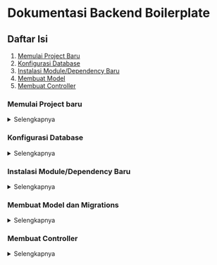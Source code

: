 # Dokumentasi Backend Boilerplate

## Daftar Isi

1. [Memulai Project Baru](#memulai-project-baru)
2. [Konfigurasi Database](#konfigurasi-database)
3. [Instalasi Module/Dependency Baru](#instalasi-moduledependency-baru)
4. [Membuat Model](#membuat-model)
5. [Membuat Controller](#membuat-controller)

### Memulai Project baru

<details>
<summary>Selengkapnya</summary>
Pada saat developer memulai project aplikasi baru maka diharuskan untuk melakukan clone pada boilerplate ini yang berada pada repository [Backend Express](https://gitlab.com/mv-lanius/boilerplates/backend-express.git) branch master. Setelah di clone maka perlu dilakukan penghapusan origin menggunakan perintah:
> git remote remove origin

Setelah menghapus origin awal maka rename file .env.example menjadi .env. Mulai instalasi module awal dengan perintah:

> yarn

Setelah itu kita perlu menggantinya dengan origin repository baru untuk project yang sedang dikerjakan. Lalu melakukan commit pertama dengan pertama dengan perintah:

> git remote add origin [url-repository]

> git add .

> git commit -m “[CREATE] project init”

</details>

### Konfigurasi Database

<details>
<summary>Selengkapnya</summary>
Sistem database yang kita gunakan yaitu PostgreSQL dan MongoDB yang masing-masing memiliki peran. PostgreSQL digunakan untuk data bersifat fixed-field yang dimana field table tidak bertambah atau berkurang secara dinamis dan digunakan untuk database bersifat relasional. Sedangkan MongoDB digunakan untuk data bersifat dynamic-property yang data property dapat bertambah atau berkurang secara dinamis.
Pada saat membuat project baru diharapkan untuk membuat inisialisasi database kosong dengan nama sesuai nama project tersebut misalkan: ``db_pg_petro_vr``, ``db_mongo_sim_engineering``. Setelah itu kita dapat mengisi database authentication pada file ``.env`` seperti berikut:

    # Global Env
    NODE_ENV=development
    PORT=4000

    # postgres env
    DB_USERNAME=postgres
    DB_PASSWORD=password123
    DB_HOST=localhost
    DB_PORT=5432
    DB_NAME=db_pg_contoh
    DB_DIALECT=postgres

    # mongo env
    MONGO_DB_USERNAME=mongo
    MONGO_DB_PASSWORD=password123
    MONGO_DB_HOST=localhost
    MONGO_DB_PORT=5432
    MONGO_DB_NAME=db_mongo_contoh

    # jwt for login
    JWT_EXPIRE="7d"
    JWT_SECRET="akucintalanius"

</details>

### Instalasi Module/Dependency Baru

<details>
<summary>Selengkapnya</summary>
Instalasi module pada boilerplate ini menggunakan package manager Yarn. sehingga diharapkan untuk semua pemakaian command npm diganti dengan yarn. Berikut command instalasi awal boilerplate dengan perintah:
>yarn

Ketika hendak menambahkan module baru maka menggunakan perintah berikut:

> yarn add [nama-module]

Ketika hendak menambahkan module baru bersifat development only maka menggunakan perintah berikut

> yarn add -D [nama-module]

</details>

### Membuat Model dan Migrations

<details>
<summary>Selengkapnya</summary>

Untuk membuat file model silahkan lihat terlebih dahulu file contoh berikut pada directory models: [example.model.ts](https://gitlab.com/mv-lanius/boilerplates/backend-express/-/blob/master/src/models/example.model.ts)

Replace All (ctrl + h) semua Kata ""Example"" menjadi nama model yang diinginkan

Definisikan Attributes yang ada pada model pada baris berikut:

    export interface ExampleAttributes {
        id: number,
        name: string,
        description: string,
    }

Implementasikan Attributes yang didefinisikan pada interface diatas, seperti berikut:

    export class Example
        extends BaseModel<ExampleAttributes, ExampleCreationAttributes>
        implements ExampleAttributes {
        id: number;
        name: string;
        description: string;
        ...

Definiskan database table yang ingin dibuat pada baris berikut:

    public static tableDefinitions: ModelAttributes<Example, ExampleAttributes> = {
            id: {
                type: new DataTypes.INTEGER(),
                primaryKey: true,
                autoIncrement: true,
                allowNull: false,
            },
            name: new DataTypes.STRING(),
            description: new DataTypes.STRING(),
        }

Buat dokumentasi Swagger pada baris berikut:

\*) untuk tambahan New pada nama schema untuk atribut yang dibutuhkan pada saat membuat data baru.

    export const swaggerSchemas: Schemas[] = [
        {
            Example: {
                title: "",
                type: "object",
                properties: {
                    id: {
                        type: "number"
                    },
                    name: {
                        type: "string"
                    },
                    description: {
                        type: "string"
                    },
                }
            },
            NewExample: {
                title: "",
                type: "object",
                properties: {
                    name: {
                        type: "string"
                    },
                    description: {
                        type: "string"
                    },
                }
            }
        }
    ];

Buat File Migrations pada directory migrations seperti pada file contoh berikut:
[0.example.ts](https://gitlab.com/mv-lanius/boilerplates/backend-express/-/blob/master/src/migrations/0.example.ts)

ubah kata "Example" menjadi nama model yang dibuat diatas.

</details>

### Membuat Controller

<details>
<summary>Selengkapnya</summary>
Untuk membuat file model silahkan lihat terlebih dahulu file contoh berikut pada directory controllers: [example.controller.ts](https://gitlab.com/mv-lanius/boilerplates/backend-express/-/blob/master/src/controllers/example.controller.ts)

Ubah value variable tag sesuai yang diinginkan

    const tag = "Example";

Ubah /examples dan ExampleController sesuai yang diinginkan

    @Controller("/examples")
    export default class ExampleController {

Untuk Membuat Get Method Find All, berikut contohnya:

\*) Return typenya harus didefinisikan pada bagian Promise<Example[]>, ubah Example dengan nama Model / Interface / type yang diinginkan.

    @Get({ path: "/", tag }, {
        responses: [
          {
            200: {
              description: "",
              responseType: "array",
              schema: "Example"
            }
          }
        ],
        parameters: []
      }, [])
      public async getAll(req: _Request, res: Response): Promise<Example[]> {
        const data = await Example.findAll({});

        return data;
      }

Untuk membuat Get Method Find One, berikut contohnya:

    @Get({ path: "/:id", tag }, {
        responses: [
          {
            200: {
              description: "",
              responseType: "array",
              schema: "Example"
            }
          }
        ],
        parameters: [
          {
            name: "id",
            in: "path",
            schema: {
              type: "number"
            }
          }
        ]
      }, [])
      public async getOne(req: _Request, res: Response): Promise<Example> {
        const { id } = req.params;

        const data = await Example.findOne({
          where: {
            id
          }
        });

        if (!data) throw "Data not found";

        return data;
      }

Untuk membuat Post Method Create berikut contohnya:

    @Post({ path: "/", tag }, {
        request: "NewExample",
        responses: [
          {
            200: {
              description: "",
              responseType: "object",
              schema: "Example"
            }
          }
        ],
      })
      public async create(req: _Request, res: Response): Promise<Example> {
        const {
          name,
          description
        }: ExampleAttributes = req.body;

        const data = await Example.create({
          name,
          description
        });

        return data;
      }

Untuk membuat Put Method Update berikut contohnya:

    @Put({ path: "/:id", tag }, {
        request: "NewExample",
        responses: [
          {
            200: {
              description: "",
              responseType: "object",
              schema: "Example"
            }
          }
        ],
        parameters: [
          {
            name: "id",
            in: "path",
            required: true,
            schema: {
              type: "number"
            }
          }
        ]
      })
      public async update(req: _Request, res: Response): Promise<Example> {
        const {
          id
        } = req.params;
        const {
          name,
          description
        }: ExampleAttributes = req.body;

        const update = await Example.update({
          name,
          description
        }, {
          where: {
            id
          }
        });

        const data = await Example.findOne({
          where: {
            id
          }
        });

        return data;
      }

Untuk membuat Delete Method Remove berikut contohnya:

    @Delete({ path: "/:id", tag }, {
        responses: [
          {
            200: {
              description: "",
              responseType: "object",
              schema: {
                properties: {
                  message: {
                    type: "string"
                  }
                }
              }
            }
          }
        ],
        parameters: [
          {
            name: "id",
            in: "path",
            required: true,
            schema: {
              type: "number"
            }
          }
        ]
      })
      public async remove(req: _Request, res: Response): Promise<unknown> {
        const {
          id
        } = req.params;

        const remove = await Example.destroy({
          where: {
            id
          }
        });

        return {
          message: "Deleted successfully."
        };
      }

</details>
